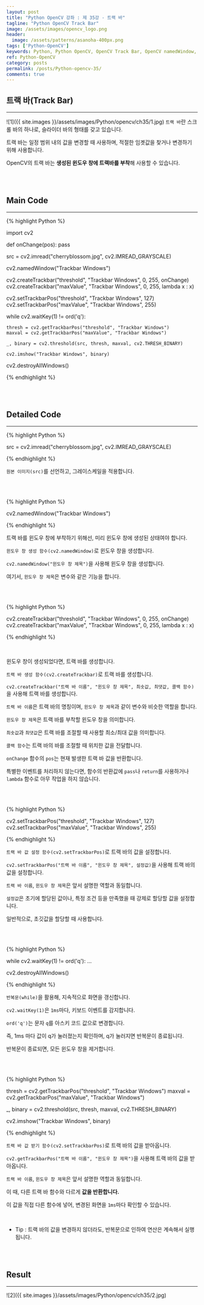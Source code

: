 ```yaml
---
layout: post
title: "Python OpenCV 강좌 : 제 35강 - 트랙 바"
tagline: "Python OpenCV Track Bar"
image: /assets/images/opencv_logo.png
header:
  image: /assets/patterns/asanoha-400px.png
tags: ['Python-OpenCV']
keywords: Python, Python OpenCV, OpenCV Track Bar, OpenCV namedWindow, OpenCV createTrackbar, OpenCV setTrackbarPos, OpenCV getTrackbarPos
ref: Python-OpenCV
category: posts
permalink: /posts/Python-opencv-35/
comments: true
---
```


## 트랙 바(Track Bar) ##
----------

![1]({{ site.images }}/assets/images/Python/opencv/ch35/1.jpg)
`트랙 바`란 스크롤 바의 하나로, 슬라이더 바의 형태를 갖고 있습니다.

트랙 바는 일정 범위 내의 값을 변경할 때 사용하며, 적절한 임곗값을 찾거나 변경하기 위해 사용합니다.

OpenCV의 트랙 바는 **생성된 윈도우 창에 트랙바를 부착**해 사용할 수 있습니다.


<br>
<br>

## Main Code ##
----------

{% highlight Python %}

import cv2

def onChange(pos):
    pass

src = cv2.imread("cherryblossom.jpg", cv2.IMREAD_GRAYSCALE)

cv2.namedWindow("Trackbar Windows")

cv2.createTrackbar("threshold", "Trackbar Windows", 0, 255, onChange)
cv2.createTrackbar("maxValue", "Trackbar Windows", 0, 255, lambda x : x)

cv2.setTrackbarPos("threshold", "Trackbar Windows", 127)
cv2.setTrackbarPos("maxValue", "Trackbar Windows", 255)

while cv2.waitKey(1) != ord('q'):

    thresh = cv2.getTrackbarPos("threshold", "Trackbar Windows")
    maxval = cv2.getTrackbarPos("maxValue", "Trackbar Windows")

    _, binary = cv2.threshold(src, thresh, maxval, cv2.THRESH_BINARY)

    cv2.imshow("Trackbar Windows", binary)

cv2.destroyAllWindows()
    
{% endhighlight %}

<br>
<br>

## Detailed Code ##
----------

{% highlight Python %}

src = cv2.imread("cherryblossom.jpg", cv2.IMREAD_GRAYSCALE)

{% endhighlight %}

`원본 이미지(src)`를 선언하고, 그레이스케일을 적용합니다.

<br>
<br>

{% highlight Python %}

cv2.namedWindow("Trackbar Windows")

{% endhighlight %}

트랙 바를 윈도우 창에 부착하기 위해선, 미리 윈도우 창에 생성된 상태여야 합니다.

`윈도우 창 생성 함수(cv2.namedWindow)`로 윈도우 창을 생성합니다.

`cv2.namedWindow("윈도우 창 제목")`을 사용해 윈도우 창을 생성합니다.

여기서, `윈도우 창 제목`은 변수와 같은 기능을 합니다.

<br>
<br>

{% highlight Python %}

cv2.createTrackbar("threshold", "Trackbar Windows", 0, 255, onChange)
cv2.createTrackbar("maxValue", "Trackbar Windows", 0, 255, lambda x : x)

{% endhighlight %}

<br>

윈도우 창이 생성되었다면, 트랙 바를 생성합니다.

`트랙 바 생성 함수(cv2.createTrackbar)`로 트랙 바를 생성합니다.

`cv2.createTrackbar("트랙 바 이름", "윈도우 창 제목", 최솟값, 최댓값, 콜백 함수)`을 사용해 트랙 바를 생성합니다.

`트랙 바 이름`은 트랙 바의 명칭이며, `윈도우 창 제목`과 같이 변수와 비슷한 역할을 합니다.

`윈도우 창 제목`은 트랙 바를 부착할 윈도우 창을 의미합니다.

`최솟값`과 `최댓값`은 트랙 바를 조절할 때 사용할 최소/최대 값을 의미합니다.

`콜백 함수`는 트랙 바의 바를 조절할 때 위치한 값을 전달합니다.

`onChange` 함수의 `pos`는 현재 발생한 트랙 바 값을 반환합니다.

특별한 이벤트를 처리하지 않는다면, 함수의 반환값에 `pass`나 `return`를 사용하거나 `lambda` 함수로 아무 작업을 하지 않습니다.

<br>
<br>

{% highlight Python %}

cv2.setTrackbarPos("threshold", "Trackbar Windows", 127)
cv2.setTrackbarPos("maxValue", "Trackbar Windows", 255)

{% endhighlight %}

`트랙 바 값 설정 함수(cv2.setTrackbarPos)`로 트랙 바의 값을 설정합니다.

`cv2.setTrackbarPos("트랙 바 이름", "윈도우 창 제목", 설정값)`을 사용해 트랙 바의 값을 설정합니다.

`트랙 바 이름`, `윈도우 창 제목`은 앞서 설명한 역할과 동일합니다.

`설정값`은 초기에 할당된 값이나, 특정 조건 등을 만족했을 때 강제로 할당할 값을 설정합니다.

일반적으로, 초깃값을 할당할 때 사용합니다.

<br>
<br>

{% highlight Python %}

while cv2.waitKey(1) != ord('q'):
  ...

cv2.destroyAllWindows()

{% endhighlight %}

`반복문(while)`을 활용해, 지속적으로 화면을 갱신합니다.

`cv2.waitKey(1)`은 `1ms`마다, 키보드 이벤트를 감지합니다.

`ord('q')`는 문자 `q`를 아스키 코드 값으로 변경합니다.

즉, 1ms 마다 값이 q가 눌러졌는지 확인하며, q가 눌러지면 반복문이 종료됩니다.

반복문이 종료되면, 모든 윈도우 창을 제거합니다.

<br>
<br>

{% highlight Python %}

thresh = cv2.getTrackbarPos("threshold", "Trackbar Windows")
maxval = cv2.getTrackbarPos("maxValue", "Trackbar Windows")

_, binary = cv2.threshold(src, thresh, maxval, cv2.THRESH_BINARY)

cv2.imshow("Trackbar Windows", binary)

{% endhighlight %}

`트랙 바 값 받기 함수(cv2.setTrackbarPos)`로 트랙 바의 값을 받아옵니다.

`cv2.getTrackbarPos("트랙 바 이름", "윈도우 창 제목")`을 사용해 트랙 바의 값을 받아옵니다.

`트랙 바 이름`, `윈도우 창 제목`은 앞서 설명한 역할과 동일합니다.

이 때, 다른 트랙 바 함수와 다르게 **값을 반환합니다.**

이 값을 직접 다른 함수에 넣어, 변경된 화면을 `1ms`마다 확인할 수 있습니다.

<br>

* Tip : 트랙 바의 값을 변경하지 않더라도, 반복문으로 인하여 연산은 계속해서 실행됩니다.

<br>
<br>

## Result ##
----------

![2]({{ site.images }}/assets/images/Python/opencv/ch35/2.jpg)